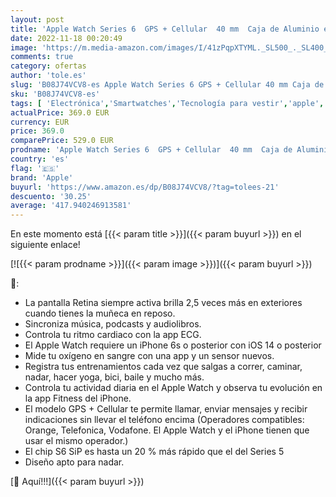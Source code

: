 ```yaml
---
layout: post
title: 'Apple Watch Series 6  GPS + Cellular  40 mm  Caja de Aluminio en Azul - Correa Deportiva Azul Marino Intenso'
date: 2022-11-18 00:20:49
image: 'https://m.media-amazon.com/images/I/41zPqpXTYML._SL500_._SL400_.jpg'
comments: true
category: ofertas
author: 'tole.es'
slug: 'B08J74VCV8-es Apple Watch Series 6 GPS + Cellular 40 mm Caja de Aluminio...'
sku: 'B08J74VCV8-es'
tags: [ 'Electrónica','Smartwatches','Tecnología para vestir','apple','🇪🇸', ]
actualPrice: 369.0 EUR
currency: EUR
price: 369.0
comparePrice: 529.0 EUR
prodname: 'Apple Watch Series 6  GPS + Cellular  40 mm  Caja de Aluminio en Azul - Correa Deportiva Azul Marino Intenso'
country: 'es'
flag: '🇪🇸'
brand: 'Apple'
buyurl: 'https://www.amazon.es/dp/B08J74VCV8/?tag=tolees-21'
descuento: '30.25'
average: '417.940246913581'
---
```


En este momento está [{{< param title >}}]({{< param buyurl >}}) en el siguiente enlace!

[![{{< param prodname >}}]({{< param image >}})]({{< param buyurl >}})

🔎:

- La pantalla Retina siempre activa brilla 2,5 veces más en exteriores cuando tienes la muñeca en reposo.
- Sincroniza música, podcasts y audiolibros.
- Controla tu ritmo cardiaco con la app ECG.
- El Apple Watch requiere un iPhone 6s o posterior con iOS 14 o posterior
- Mide tu oxígeno en sangre con una app y un sensor nuevos.
- Registra tus entrenamientos cada vez que salgas a correr, caminar, nadar, hacer yoga, bici, baile y mucho más.
- Controla tu actividad diaria en el Apple Watch y observa tu evolución en la app Fitness del iPhone.
- El modelo GPS + Cellular te permite llamar, enviar mensajes y recibir indicaciones sin llevar el teléfono encima (Operadores compatibles: Orange, Telefonica, Vodafone. El Apple Watch y el iPhone tienen que usar el mismo operador.)
- El chip S6 SiP es hasta un 20 % más rápido que el del Series 5
- Diseño apto para nadar.

[🛒 Aquí!!!]({{< param buyurl >}})

